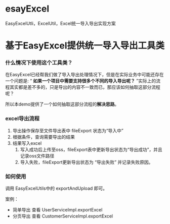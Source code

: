 # esayExcel
EasyExcelUtli，ExcelUtil，Excel统一导入导出实现方案

# 基于EasyExcel提供统一导入导出工具类

### 什么情况下使用这个工具类？
在EasyExcel已经帮我们做了导入导出处理情况下，但是在实际业务中可能还存在一个问题是:
“ **如果一个项目中需要支持很多个不同的导入导出呢？** ”实际上的流程其实都是差不多的，只是导出的内容不一致而已，那应该如何抽取这部分流程呢？

所以本demo提供了一个如何抽取这部分流程的**解决思路**。

### excel导出流程
1. 导出操作保存至文件导出表中 fileExport 状态为“导入中”
2. 根据条件，查询需要导出的结果
3. 结果写入excel
   1. 写入成功后上传至oss，fileExport表中更新导出状态为“导出成功”，并且记录oss文件路径
   2. 导入失败，fileExport更新导出状态为 “导出失败” 并记录失败原因。


### 如何使用
调用 EasyExcelUtils中的 exportAndUpload 即可。

案例：

* 简单导出 查看 UserServiceImpl.exportExcel
* 分页导出 查看 CustomerServiceImpl.exportExcel
